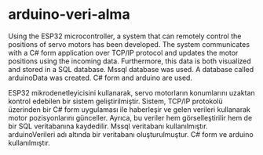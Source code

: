 # arduino-veri-alma
Using the ESP32 microcontroller, a system that can remotely control the positions of servo motors has been developed. The system communicates with a C# form application over TCP/IP protocol and updates the motor positions using the incoming data. Furthermore, this data is both visualized and stored in a SQL database. Mssql database was used. A database called arduinoData was created. C# form and arduino are used.

ESP32 mikrodenetleyicisini kullanarak, servo motorların konumlarını uzaktan kontrol edebilen bir sistem geliştirilmiştir. Sistem, TCP/IP protokolü üzerinden bir  C# form uygulaması ile haberleşir ve gelen verileri kullanarak motor pozisyonlarını günceller. Ayrıca, bu veriler hem görselleştirilir hem de bir SQL veritabanına kaydedilir. Mssql veritabanı kullanılmıştır. arduinoVerileri adı altında bir veritabanı oluşturulmuştur. C# form ve arduino kullanılmıştır.

